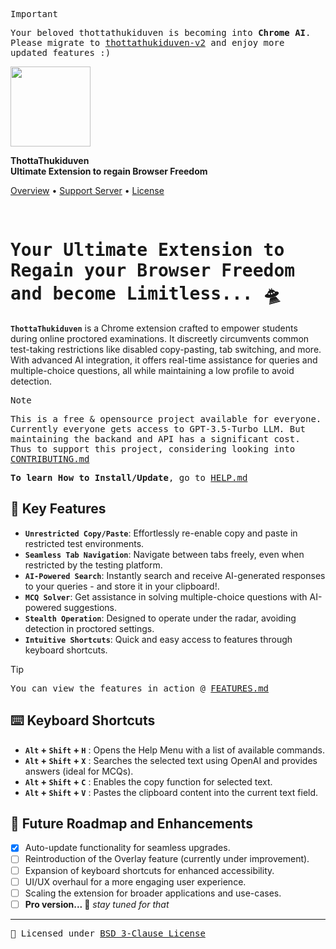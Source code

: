 <samp>
  
> [!IMPORTANT]
> Your beloved thottathukiduven is becoming into **Chrome AI**. Please migrate to [thottathukiduven-v2](https://github.com/sr2echa/ThottaThukiduven-v2) and enjoy more updated features :)

</samp>
<p>
  <img src="https://github.com/sr2echa/ThottaThukiduven/assets/65058816/10a113af-ca11-46fb-af95-c1175f774c80" width="128px" align="center">
</p>
<p>
    <strong>ThottaThukiduven</strong></br>
    <strong>Ultimate Extension to regain Browser Freedom</strong>
</p>
<p>
  <a href="#your-ultimate-extension-to-regain-your-browser-freedom-and-become-limitless--">Overview</a>
  •
  <a href="https://discord.gg/PHMkeU3k2g">Support Server</a>
  •
  <a href="LICENSE.md">License</a>
</p>

<br>
<samp>
<h1>Your Ultimate Extension to Regain your Browser Freedom and become Limitless... 🛸 </h1>
</samp>


**`ThottaThukiduven`** is a Chrome extension crafted to empower students during online proctored examinations. It discreetly circumvents common test-taking restrictions like disabled copy-pasting, tab switching, and more. With advanced AI integration, it offers real-time assistance for queries and multiple-choice questions, all while maintaining a low profile to avoid detection.

<samp>
  
> [!NOTE]
> This is a free & opensource project available for everyone. Currently everyone gets access to GPT-3.5-Turbo LLM. But maintaining the backand and API has a significant cost. Thus to support this project, considering looking into [CONTRIBUTING.md](CONTRIBUTING.md)
>
> **To learn How to Install/Update**, go to [HELP.md](HELP.md)
</samp>

## 🌟 Key Features

- **`Unrestricted Copy/Paste`**: Effortlessly re-enable copy and paste in restricted test environments.
- **`Seamless Tab Navigation`**: Navigate between tabs freely, even when restricted by the testing platform.
- **`AI-Powered Search`**: Instantly search and receive AI-generated responses to your queries - and store it in your clipboard!.
- **`MCQ Solver`**: Get assistance in solving multiple-choice questions with AI-powered suggestions.
- **`Stealth Operation`**: Designed to operate under the radar, avoiding detection in proctored settings.
- **`Intuitive Shortcuts`**: Quick and easy access to features through keyboard shortcuts.

> [!TIP]
> <samp> You can view the features in action @ [FEATURES.md](FEATURES.md) </samp>

## ⌨️ Keyboard Shortcuts

 - **`Alt` + `Shift` + `H`** : Opens the Help Menu with a list of available commands.
 - **`Alt` + `Shift` + `X`** : Searches the selected text using OpenAI and provides answers (ideal for MCQs).
 - **`Alt` + `Shift` + `C`** : Enables the copy function for selected text.
 - **`Alt` + `Shift` + `V`** : Pastes the clipboard content into the current text field.


## 🔮 Future Roadmap and Enhancements

- [x] Auto-update functionality for seamless upgrades.
- [ ] Reintroduction of the Overlay feature (currently under improvement).
- [ ] Expansion of keyboard shortcuts for enhanced accessibility.
- [ ] UI/UX overhaul for a more engaging user experience.
- [ ] Scaling the extension for broader applications and use-cases.
- [ ] **Pro version... 👀** _stay tuned for that_

---

<samp> 📜 Licensed under [BSD 3-Clause License](LICENSE.md) </samp>

